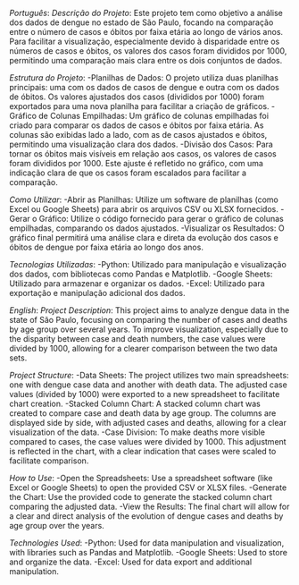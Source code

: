 *Português*:
  *Descrição do Projeto*:
    Este projeto tem como objetivo a análise dos dados de dengue no estado de São Paulo, focando na comparação entre o número de casos e óbitos por faixa etária ao longo de vários anos. Para facilitar a visualização, especialmente devido à disparidade entre os números de casos e óbitos, os valores dos casos foram divididos por 1000, permitindo uma comparação mais clara entre os dois conjuntos de dados.

  *Estrutura do Projeto*:
    -Planilhas de Dados: O projeto utiliza duas planilhas principais: uma com os dados de casos de dengue e outra com os dados de óbitos. Os valores ajustados dos casos (divididos por 1000) foram exportados para uma nova planilha para facilitar a criação de gráficos.
    -Gráfico de Colunas Empilhadas: Um gráfico de colunas empilhadas foi criado para comparar os dados de casos e óbitos por faixa etária. As colunas são exibidas lado a lado, com as de casos ajustados e óbitos, permitindo uma visualização clara dos dados.
    -Divisão dos Casos: Para tornar os óbitos mais visíveis em relação aos casos, os valores de casos foram divididos por 1000. Este ajuste é refletido no gráfico, com uma indicação clara de que os casos foram escalados para facilitar a comparação.

  *Como Utilizar*:
    -Abrir as Planilhas: Utilize um software de planilhas (como Excel ou Google Sheets) para abrir os arquivos CSV ou XLSX fornecidos.
    -Gerar o Gráfico: Utilize o código fornecido para gerar o gráfico de colunas empilhadas, comparando os dados ajustados.
    -Visualizar os Resultados: O gráfico final permitirá uma análise clara e direta da evolução dos casos e óbitos de dengue por faixa etária ao longo dos anos.

  *Tecnologias Utilizadas*:
    -Python: Utilizado para manipulação e visualização dos dados, com bibliotecas como Pandas e Matplotlib.
    -Google Sheets: Utilizado para armazenar e organizar os dados.
    -Excel: Utilizado para exportação e manipulação adicional dos dados.

*English*:
  *Project Description*:
    This project aims to analyze dengue data in the state of São Paulo, focusing on comparing the number of cases and deaths by age group over several years. To improve visualization, especially due to the disparity between case and death numbers, the case values were divided by 1000, allowing for a clearer comparison between the two data sets.

  *Project Structure*:
    -Data Sheets: The project utilizes two main spreadsheets: one with dengue case data and another with death data. The adjusted case values (divided by 1000) were exported to a new spreadsheet to facilitate chart creation.
    -Stacked Column Chart: A stacked column chart was created to compare case and death data by age group. The columns are displayed side by side, with adjusted cases and deaths, allowing for a clear visualization of the data.
    -Case Division: To make deaths more visible compared to cases, the case values were divided by 1000. This adjustment is reflected in the chart, with a clear indication that cases were scaled to facilitate comparison.

  *How to Use*:
    -Open the Spreadsheets: Use a spreadsheet software (like Excel or Google Sheets) to open the provided CSV or XLSX files.
    -Generate the Chart: Use the provided code to generate the stacked column chart comparing the adjusted data.
    -View the Results: The final chart will allow for a clear and direct analysis of the evolution of dengue cases and deaths by age group over the years.

  *Technologies Used*:
    -Python: Used for data manipulation and visualization, with libraries such as Pandas and Matplotlib.
    -Google Sheets: Used to store and organize the data.
    -Excel: Used for data export and additional manipulation.
